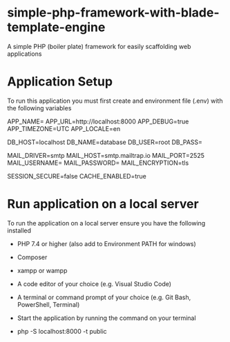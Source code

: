 # simple-php-framework-with-blade-template-engine
A simple PHP (boiler plate) framework for easily scaffolding web applications

# Application Setup
To run this application you must first create and environment file (.env) with the following variables

APP_NAME=
APP_URL=http://localhost:8000
APP_DEBUG=true
APP_TIMEZONE=UTC
APP_LOCALE=en

DB_HOST=localhost
DB_NAME=database
DB_USER=root
DB_PASS=

MAIL_DRIVER=smtp
MAIL_HOST=smtp.mailtrap.io
MAIL_PORT=2525
MAIL_USERNAME=
MAIL_PASSWORD=
MAIL_ENCRYPTION=tls

SESSION_SECURE=false
CACHE_ENABLED=true

# Run application on a local server
To run the application on a local server ensure you have the following installed
- PHP 7.4 or higher (also add to Environment PATH for windows)
- Composer
- xampp or wampp
- A code editor of your choice (e.g. Visual Studio Code)
- A terminal or command prompt of your choice (e.g. Git Bash, PowerShell, Terminal)

- Start the application by running the command on your terminal
- php -S localhost:8000 -t public